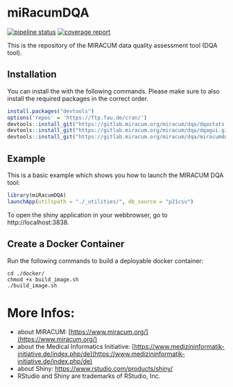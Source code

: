 # miRacumDQA  

<!-- badges: start -->
[![pipeline status](https://gitlab.miracum.org/miracum/dqa/miracumdqa/badges/master/pipeline.svg)](https://gitlab.miracum.org/miracum/dqa/miracumdqa/commits/master)
[![coverage report](https://gitlab.miracum.org/miracum/dqa/miracumdqa/badges/master/coverage.svg)](https://gitlab.miracum.org/miracum/dqa/miracumdqa/commits/master)
<!-- badges: end -->

This is the repository of the MIRACUM data quality assessment tool (DQA tool). 

## Installation

You can install the with the following commands. Please make sure to also install the required packages in the correct order.

``` r
install.packages("devtools")
options('repos' = 'https://ftp.fau.de/cran/')
devtools::install_git("https://gitlab.miracum.org/miracum/dqa/dqastats.git")
devtools::install_git("https://gitlab.miracum.org/miracum/dqa/dqagui.git")
devtools::install_git("https://gitlab.miracum.org/miracum/dqa/miracumdqa.git")
```

## Example

This is a basic example which shows you how to launch the MIRACUM DQA tool:

``` r
library(miRacumDQA)
launchApp(utilspath = "./_utilities/", db_source = "p21csv")
```

To open the shiny application in your webbrowser, go to http://localhost:3838.


## Create a Docker Container

Run the following commands to build a deployable docker container:

```
cd ./docker/
chmod +x build_image.sh
./build_image.sh
```

# More Infos:

- about MIRACUM: [https://www.miracum.org/](https://www.miracum.org/)
- about the Medical Informatics Initiative: [https://www.medizininformatik-initiative.de/index.php/de](https://www.medizininformatik-initiative.de/index.php/de)
- about Shiny: https://www.rstudio.com/products/shiny/  
- RStudio and Shiny are trademarks of RStudio, Inc. 
